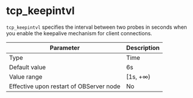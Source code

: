 tcp_keepintvl
==================================

`tcp_keepintvl` specifies the interval between two probes in seconds when you enable the keepalive mechanism for client connections.


| Parameter | Description |
|------------------|----------|
| Type | Time |
| Default value | 6s |
| Value range | \[1s, +∞) |
| Effective upon restart of OBServer node | No |